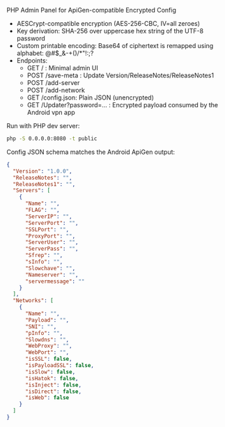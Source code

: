 PHP Admin Panel for ApiGen-compatible Encrypted Config

- AESCrypt-compatible encryption (AES-256-CBC, IV=all zeroes)
- Key derivation: SHA-256 over uppercase hex string of the UTF-8 password
- Custom printable encoding: Base64 of ciphertext is remapped using alphabet: @#$_&-+()/*"!:;?
- Endpoints:
  - GET /           : Minimal admin UI
  - POST /save-meta : Update Version/ReleaseNotes/ReleaseNotes1
  - POST /add-server
  - POST /add-network
  - GET /config.json: Plain JSON (unencrypted)
  - GET /Updater?password=... : Encrypted payload consumed by the Android vpn app

Run with PHP dev server:

```bash
php -S 0.0.0.0:8080 -t public
```

Config JSON schema matches the Android ApiGen output:

```json
{
  "Version": "1.0.0",
  "ReleaseNotes": "",
  "ReleaseNotes1": "",
  "Servers": [
    {
      "Name": "",
      "FLAG": "",
      "ServerIP": "",
      "ServerPort": "",
      "SSLPort": "",
      "ProxyPort": "",
      "ServerUser": "",
      "ServerPass": "",
      "Sfrep": "",
      "sInfo": "",
      "Slowchave": "",
      "Nameserver": "",
      "servermessage": ""
    }
  ],
  "Networks": [
    {
      "Name": "",
      "Payload": "",
      "SNI": "",
      "pInfo": "",
      "Slowdns": "",
      "WebProxy": "",
      "WebPort": "",
      "isSSL": false,
      "isPayloadSSL": false,
      "isSlow": false,
      "isHatok": false,
      "isInject": false,
      "isDirect": false,
      "isWeb": false
    }
  ]
}
```
